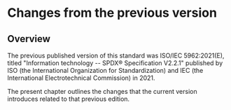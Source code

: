 # Changes from the previous version

## Overview

The previous published version of this standard was ISO/IEC 5962:2021(E),
titled "Information technology -- SPDX® Specification V2.2.1"
published by ISO (the International Organization for Standardization)
and IEC (the International Electrotechnical Commission)
in 2021.

The present chapter outlines the changes that the current version
introduces related to that previous edition.


